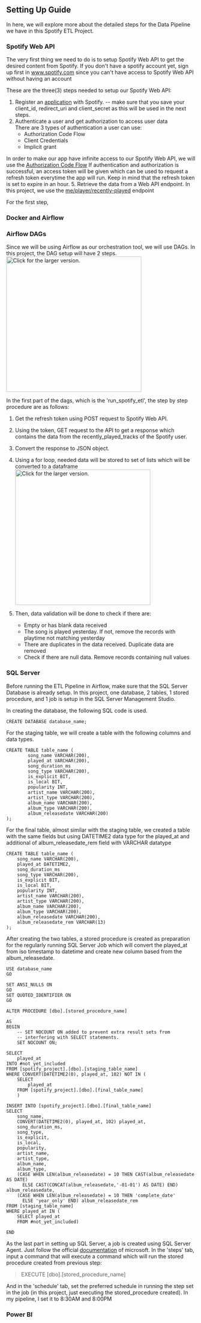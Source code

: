 ## Setting Up Guide

In here, we will explore more about the detailed steps for the Data Pipeline we have in this Spotify ETL Project.

### Spotify Web API
The very first thing we need to do is to setup Spotify Web API to get the desired content from Spotify. If you don't have a spotify account yet, sign up first in www.spotify.com since you can't have access to Spotify Web API without having an account

These are the three(3) steps needed to setup our Spotify Web API:
1. Register an [application](https://developer.spotify.com/documentation/general/guides/authorization/app-settings/) with Spotify.
-- make sure that you save your client_id, redirect_uri and client_secret as this will be used in the next steps.
3. Authenticate a user and get authorization to access user data </br>
There are 3 types of authentication a user can use:
	* Authorization Code Flow
	* Client Credentials
	* Implicit grant

In order to make our app have infinite access to our Spotify Web API, we will use the [Authorization Code Flow](https://developer.spotify.com/documentation/general/guides/authorization/code-flow/) If authentication and authorization is successful, an access token will be given which can be used to request a refresh token everytime the app will run. Keep in mind that the refresh token is set to expire in an hour. 
5. Retrieve the data from a Web API endpoint. In this project, we use the [me/player/recently-played](https://developer.spotify.com/documentation/web-api/reference/#/operations/get-recently-played) endpoint

For the first step,


### Docker and Airflow
### Airflow DAGs
Since we will be using Airflow as our orchestration tool, we will use DAGs. In this project, the DAG setup will have 2 steps.
<a href="https://drive.google.com/uc?export=view&id="><img src="https://drive.google.com/uc?export=view&id=1TNmztfTaKUKNzUp2sgzMy2N_GPf8U3X_" style="width: 360px; max-width: 100%; height: auto" title="Click for the larger version." /></a>

In the first part of the dags, which is the 'run_spotify_etl', the step by step procedure are as follows:
1. Get the refresh token using POST request to Spotify Web API.
2. Using the token, GET request to the API to get a response which contains the data from the recently_played_tracks of the Spotify user.
3. Convert the response to JSON object.
4. Using a for loop, needed data will be stored to set of lists which will be converted to a dataframe
<a href="https://drive.google.com/uc?export=view&id="><img src="https://drive.google.com/uc?export=view&id=1Il2NjSFkFnp29ZJlPms3naLeLPNquTAT" style="width: 360px; max-width: 100%; height: auto" title="Click for the larger version." /></a>

6. Then, data validation will be done to check if there are:
	* Empty or has blank data received
	* The song is played yesterday. If not, remove the records with playtime not matching yesterday
	* There are duplicates in the data received. Duplicate data are removed
	* Check if there are null data. Remove records containing null values

### SQL Server
Before running the ETL Pipeline in Airflow, make sure that the SQL Server Database is already setup. In this project, one database, 2 tables, 1 stored procedure, and 1 job is setup in the SQL Server Management Studio.

In creating the database, the following SQL code is used.
```
CREATE DATABASE database_name;
```

For the staging table, we will create a table with the following columns and data types.
```
CREATE TABLE table_name (
        song_name VARCHAR(200),
        played_at VARCHAR(200),
        song_duration_ms
        song_type VARCHAR(200),
        is_explicit BIT,
        is_local BIT,
        popularity INT,
        artist_name VARCHAR(200),
        artist_type VARCHAR(200),
        album_name VARCHAR(200),
        album_type VARCHAR(200),
        album_releasedate VARCHAR(200)
);
```
For the final table, almost similar with the staging table, we created a table with the same fields but using DATETIME2 data type for the played_at and additional of album_releasedate_rem field with VARCHAR datatype
```
CREATE TABLE table_name (
    song_name VARCHAR(200),
    played_at DATETIME2,
    song_duration_ms
    song_type VARCHAR(200),
    is_explicit BIT,
    is_local BIT,
    popularity INT,
    artist_name VARCHAR(200),
    artist_type VARCHAR(200),
    album_name VARCHAR(200),
    album_type VARCHAR(200),
    album_releasedate VARCHAR(200),
    album_releasedate_rem VARCHAR(13)
);
```
After creating the two tables, a stored procedure is created as preparation for the regularly running SQL Server Job which will convert the played_at from iso timestamp to datetime and create new column based from the album_releasedate.
```
USE database_name
GO

SET ANSI_NULLS ON
GO
SET QUOTED_IDENTIFIER ON
GO

ALTER PROCEDURE [dbo].[stored_procedure_name]

AS
BEGIN
	-- SET NOCOUNT ON added to prevent extra result sets from
	-- interfering with SELECT statements.
	SET NOCOUNT ON;

SELECT
    played_at
INTO #not_yet_included
FROM [spotify_project].[dbo].[staging_table_name]
WHERE CONVERT(DATETIME2(0), played_at, 102) NOT IN (
    SELECT
        played_at
    FROM [spotify_project].[dbo].[final_table_name]
    )

INSERT INTO [spotify_project].[dbo].[final_table_name]
SELECT
    song_name,
    CONVERT(DATETIME2(0), played_at, 102) played_at,
    song_duration_ms,
    song_type,
    is_explicit,
    is_local,
    popularity,
    artist_name,
    artist_type,
    album_name,
    album_type,
    (CASE WHEN LEN(album_releasedate) = 10 THEN CAST(album_releasedate AS DATE)
      ELSE CAST(CONCAT(album_releasedate,'-01-01') AS DATE) END) album_releasedate,
    (CASE WHEN LEN(album_releasedate) = 10 THEN 'complete_date'
      ELSE 'year_only' END) album_releasedate_rem
FROM [staging_table_name]
WHERE played_at IN (
    SELECT played_at
    FROM #not_yet_included)

END
```

As the last part in setting up SQL Server, a job is created using SQL Server Agent. Just follow the official [documentation](https://docs.microsoft.com/en-us/sql/ssms/agent/create-a-job?view=sql-server-ver16) of microsoft.
In the 'steps' tab, input a command that will execute a command which will run the stored procedure created from previous step:
> EXECUTE [dbo].[stored_procedure_name]

And in the 'schedule' tab, set the preferred schedule in running the step set in the job (in this project, just executing the stored_procedure created).
In my pipeline, I set it to 8:30AM and 8:00PM

### Power BI

